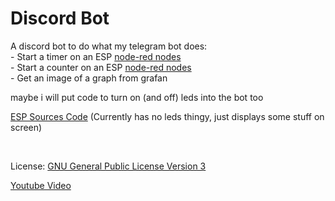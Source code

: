 # Discord Bot
A discord bot to do what my telegram bot does:<br>
    - Start a timer on an ESP  [node-red nodes](https://github.com/TerrificTable/discordjs_bot/blob/master/resources/node-red%20nodes.json)<br>
    - Start a counter on an ESP [node-red nodes](https://github.com/TerrificTable/discordjs_bot/blob/master/resources/node-red%20nodes.json)<br>
    - Get an image of a graph from grafan<br>

maybe i will put code to turn on (and off) leds into the bot too
<br>

[ESP Sources Code](https://github.com/TerrificTable/ESP-8266--AirGiano) (Currently has no leds thingy, just displays some stuff on screen)

<br>

License: [GNU General Public License Version 3](https://github.com/TerrificTable/discordjs_bot/blob/master/LICENSE)

<a href="https://www.youtube.com/watch?v=WAgpzc_J6xA&t=978s">Youtube Video</a>
